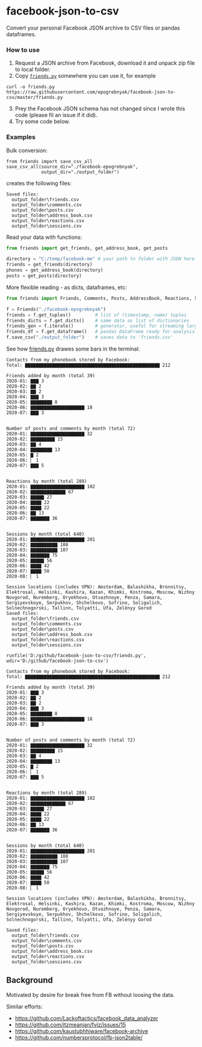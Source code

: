 # facebook-json-to-csv
Convert your personal Facebook JSON archive to CSV files or pandas dataframes.

### How to use

1. Request a JSON archive from Facebook, download it and unpack zip file to local folder.
2. Copy [`friends.py`](https://raw.githubusercontent.com/epogrebnyak/facebook-json-to-csv/master/friends.py) somewhere you can use it, for example

```
curl -o friends.py https://raw.githubusercontent.com/epogrebnyak/facebook-json-to-csv/master/friends.py
```
3. Prey the Facebook JSON schema has not changed since I wrote this code
   (please fil an issue if it did).
4. Try some code below.

### Examples

Bulk conversion:

```
from friends import save_csv_all
save_csv_all(source_dir="./facebook-epogrebnyak", 
             output_dir="./output_folder")
```

creates the following files:

```
Saved files:
  output_folder\friends.csv
  output_folder\comments.csv
  output_folder\posts.csv
  output_folder\address_book.csv
  output_folder\reactions.csv
  output_folder\sessions.csv
```
Read your data with functions:

```python
from friends import get_friends, get_address_book, get_posts

directory = "C:/temp/facebook-me" # your path to folder with JSON here
friends = get_friends(directory)
phones = get_address_book(directory)
posts = get_posts(directory)
```

More flexible reading - as dicts, dataframes, etc:

```python
from friends import Friends, Comments, Posts, AddressBook, Reactions, Session 

f = Friends("./facebook-epogrebnyak")
friends = f.get_tuples()         # list of (timestamp, name) tuples
friends_dicts = f.get_dicts()    # same data as list of dictionaries
friends_gen = f.iterate()        # generator, useful for streaming large archives
friends_df = f.get_dataframe()   # pandas DataFrame ready for analysis 
f.save_csv("./output_folder")    # saves data to 'friends.csv'
```

See how [friends.py](friends.py) drawes some bars in the terminal:

```
Contacts from my phonebook stored by Facebook:
Total: ▇▇▇▇▇▇▇▇▇▇▇▇▇▇▇▇▇▇▇▇▇▇▇▇▇▇▇▇▇▇▇▇▇▇▇▇▇▇▇▇▇▇▇▇▇▇▇▇▇▇ 212

Friends added by month (total 39)
2020-01: ▇▇▇ 3    
2020-02: ▇▇ 2    
2020-03: ▇▇ 2    
2020-04: ▇▇▇ 3    
2020-05: ▇▇▇▇▇▇▇▇ 8    
2020-06: ▇▇▇▇▇▇▇▇▇▇▇▇▇▇▇▇▇▇▇▇ 18   
2020-07: ▇▇▇ 3    


Number of posts and comments by month (total 72)
2020-01: ▇▇▇▇▇▇▇▇▇▇▇▇▇▇▇▇▇▇▇▇ 32   
2020-02: ▇▇▇▇▇▇▇▇▇ 15   
2020-03: ▇▇ 4    
2020-04: ▇▇▇▇▇▇▇▇ 13   
2020-05: ▇ 2    
2020-06: ▏ 1    
2020-07: ▇▇▇ 5    


Reactions by month (total 289)
2020-01: ▇▇▇▇▇▇▇▇▇▇▇▇▇▇▇▇▇▇▇▇ 102  
2020-02: ▇▇▇▇▇▇▇▇▇▇▇▇▇ 67   
2020-03: ▇▇▇▇▇ 27   
2020-04: ▇▇▇▇ 22   
2020-05: ▇▇▇▇ 22   
2020-06: ▇▇ 13   
2020-07: ▇▇▇▇▇▇▇ 36   


Sessions by month (total 640)
2020-01: ▇▇▇▇▇▇▇▇▇▇▇▇▇▇▇▇▇▇▇▇ 201  
2020-02: ▇▇▇▇▇▇▇▇▇▇ 108  
2020-03: ▇▇▇▇▇▇▇▇▇▇ 107  
2020-04: ▇▇▇▇▇▇▇ 75   
2020-05: ▇▇▇▇▇ 56   
2020-06: ▇▇▇▇ 42   
2020-07: ▇▇▇▇ 50   
2020-08: ▏ 1    

Session locations (includes VPN): Amsterdam, Balashikha, Bronnitsy, Elektrosal, Helsinki, Kashira, Kazan, Khimki, Kostroma, Moscow, Nizhny Novgorod, Nuremberg, Oryekhovo, Otvazhnoye, Penza, Samara, Sergiyevskoye, Serpukhov, Shchelkovo, Sofrino, Soligalich, Solnechnogorski, Tallinn, Tolyatti, Ufa, Zelënyy Gorod
Saved files:
  output_folder\friends.csv
  output_folder\comments.csv
  output_folder\posts.csv
  output_folder\address_book.csv
  output_folder\reactions.csv
  output_folder\sessions.csv

runfile('D:/github/facebook-json-to-csv/friends.py', wdir='D:/github/facebook-json-to-csv')

Contacts from my phonebook stored by Facebook:
Total: ▇▇▇▇▇▇▇▇▇▇▇▇▇▇▇▇▇▇▇▇▇▇▇▇▇▇▇▇▇▇▇▇▇▇▇▇▇▇▇▇▇▇▇▇▇▇▇▇▇▇ 212

Friends added by month (total 39)
2020-01: ▇▇▇ 3    
2020-02: ▇▇ 2    
2020-03: ▇▇ 2    
2020-04: ▇▇▇ 3    
2020-05: ▇▇▇▇▇▇▇▇ 8    
2020-06: ▇▇▇▇▇▇▇▇▇▇▇▇▇▇▇▇▇▇▇▇ 18   
2020-07: ▇▇▇ 3    


Number of posts and comments by month (total 72)
2020-01: ▇▇▇▇▇▇▇▇▇▇▇▇▇▇▇▇▇▇▇▇ 32   
2020-02: ▇▇▇▇▇▇▇▇▇ 15   
2020-03: ▇▇ 4    
2020-04: ▇▇▇▇▇▇▇▇ 13   
2020-05: ▇ 2    
2020-06: ▏ 1    
2020-07: ▇▇▇ 5    


Reactions by month (total 289)
2020-01: ▇▇▇▇▇▇▇▇▇▇▇▇▇▇▇▇▇▇▇▇ 102  
2020-02: ▇▇▇▇▇▇▇▇▇▇▇▇▇ 67   
2020-03: ▇▇▇▇▇ 27   
2020-04: ▇▇▇▇ 22   
2020-05: ▇▇▇▇ 22   
2020-06: ▇▇ 13   
2020-07: ▇▇▇▇▇▇▇ 36   


Sessions by month (total 640)
2020-01: ▇▇▇▇▇▇▇▇▇▇▇▇▇▇▇▇▇▇▇▇ 201  
2020-02: ▇▇▇▇▇▇▇▇▇▇ 108  
2020-03: ▇▇▇▇▇▇▇▇▇▇ 107  
2020-04: ▇▇▇▇▇▇▇ 75   
2020-05: ▇▇▇▇▇ 56   
2020-06: ▇▇▇▇ 42   
2020-07: ▇▇▇▇ 50   
2020-08: ▏ 1    

Session locations (includes VPN): Amsterdam, Balashikha, Bronnitsy, Elektrosal, Helsinki, Kashira, Kazan, Khimki, Kostroma, Moscow, Nizhny Novgorod, Nuremberg, Oryekhovo, Otvazhnoye, Penza, Samara, Sergiyevskoye, Serpukhov, Shchelkovo, Sofrino, Soligalich, Solnechnogorski, Tallinn, Tolyatti, Ufa, Zelënyy Gorod

Saved files:
  output_folder\friends.csv
  output_folder\comments.csv
  output_folder\posts.csv
  output_folder\address_book.csv
  output_folder\reactions.csv
  output_folder\sessions.csv
  ```

## Background

Motivated by desire for break free from FB without loosing the data.

Similar efforts:

- https://github.com/Lackoftactics/facebook_data_analyzer
- https://github.com/itzmeanjan/fviz/issues/15
- https://github.com/kaustubhhiware/facebook-archive
- https://github.com/numbersprotocol/fb-json2table/
